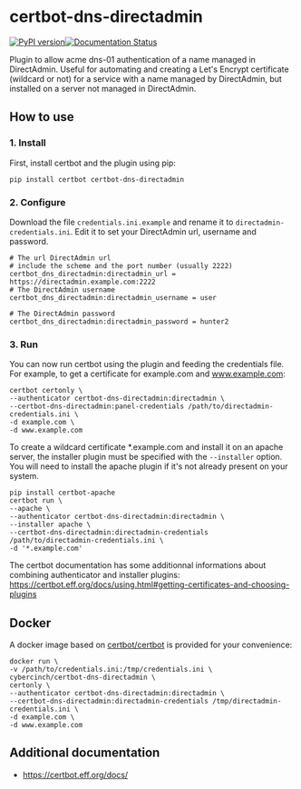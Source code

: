 # certbot-dns-directadmin
[![PyPI version](https://badge.fury.io/py/certbot-dns-directadmin.svg)](https://badge.fury.io/py/certbot-dns-directadmin)[![Documentation Status](https://readthedocs.org/projects/certbot-dns-directadmin/badge/?version=latest)](https://certbot-dns-directadmin.readthedocs.io/en/latest/?badge=latest)


Plugin to allow acme dns-01 authentication of a name managed in DirectAdmin. Useful for automating and creating a Let's Encrypt certificate (wildcard or not) for a service with a name managed by DirectAdmin, but installed on a server not managed in DirectAdmin.

## How to use
### 1. Install
First, install certbot and the plugin using pip:
```
pip install certbot certbot-dns-directadmin
```
### 2. Configure
Download the file `credentials.ini.example` and rename it to `directadmin-credentials.ini`. Edit it to set your DirectAdmin url, username and password.
```
# The url DirectAdmin url
# include the scheme and the port number (usually 2222)
certbot_dns_directadmin:directadmin_url = https://directadmin.example.com:2222
# The DirectAdmin username
certbot_dns_directadmin:directadmin_username = user

# The DirectAdmin password
certbot_dns_directadmin:directadmin_password = hunter2
```
### 3. Run
You can now run certbot using the plugin and feeding the credentials file.  
For example, to get a certificate for example.com and www.example.com:
```
certbot certonly \
--authenticator certbot-dns-directadmin:directadmin \
--certbot-dns-directadmin:panel-credentials /path/to/directadmin-credentials.ini \
-d example.com \
-d www.example.com
```
To create a wildcard certificate *.example.com and install it on an apache server, the installer plugin must be specified with the `--installer` option.
You will need to install the apache plugin if it's not already present on your system.
```
pip install certbot-apache
certbot run \
--apache \
--authenticator certbot-dns-directadmin:directadmin \
--installer apache \
--certbot-dns-directadmin:directadmin-credentials /path/to/directadmin-credentials.ini \
-d '*.example.com'
```
The certbot documentation has some additionnal informations about combining authenticator and installer plugins: https://certbot.eff.org/docs/using.html#getting-certificates-and-choosing-plugins

## Docker
A docker image based on [certbot/certbot](https://hub.docker.com/r/certbot/certbot/) is provided for your convenience:
```
docker run \
-v /path/to/credentials.ini:/tmp/credentials.ini \
cybercinch/certbot-dns-directadmin \
certonly \
--authenticator certbot-dns-directadmin:directadmin \
--certbot-dns-directadmin:directadmin-credentials /tmp/directadmin-credentials.ini \
-d example.com \
-d www.example.com
```

## Additional documentation
* https://certbot.eff.org/docs/
